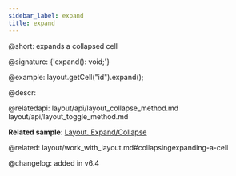 ```yaml
---
sidebar_label: expand
title: expand
---          
```


@short: expands a collapsed cell

@signature: {'expand(): void;'}

@example:
layout.getCell("id").expand();



@descr:



@relatedapi:
layout/api/layout_collapse_method.md
layout/api/layout_toggle_method.md

**Related sample**: [Layout. Expand/Collapse](https://snippet.dhtmlx.com/h0wtlpyk)

@related: layout/work_with_layout.md#collapsingexpanding-a-cell

@changelog: added in v6.4



